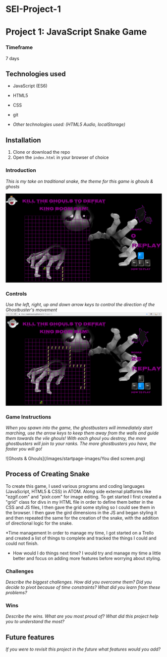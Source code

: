 # SEI-Project-1

# Project 1: JavaScript Snake Game

### Timeframe
7 days

## Technologies used

* JavaScript (ES6)
* HTML5
* CSS
* git

* _Other technologies used: (HTML5 Audio, localStorage)_

## Installation

1. Clone or download the repo
1. Open the `index.html` in your browser of choice

### Introduction
_This is my take on traditional snake, the theme for this game is ghouls & ghosts_

![Ghosts & Ghouls](/images/startpage-images/Preview.png)

### Controls
_Use the left, right, up and down arrow keys to control the direction of the Ghostbuster's movement_
![Ghosts & Ghouls](/images/startpage-images/pregame.png)

### Game Instructions
_When you spawn into the game, the ghostbusters will immediately start marching, use the arrow keys to keep them away from the walls and guide them towards the vile ghouls! With each ghoul you destroy, the more ghostbusters will join to your ranks. The more ghostbusters you have, the faster you will go!_

![Ghosts & Ghouls](/images/startpage-images/You died screen.png)

## Process of Creating Snake
To create this game, I used various programs and coding languages (JavaScript, HTML5 & CSS) in ATOM. Along side external platforms like "ezgif.com" and "pixlr.com" for image editing. To get started I first created a "grid" class for divs in my HTML file in order to define them better in the CSS and JS files, I then gave the grid some styling so I could see them in the browser. I then gave the gird dimensions in the JS and began styling it and then repeated the same for the creation of the snake, with the addition of directional logic for the snake.

*Time management
In order to manage my time, I got started on a Trello and created a list of things to complete and tracked the things I could and could not finish.

* How would I do things next time?
I would try and manage my time a little better and focus on adding more features before worrying about styling.

### Challenges
_Describe the biggest challenges. How did you overcome them? Did you decide to pivot because of time constraints? What did you learn from these problems?_

### Wins
_Describe the wins. What are you most proud of? What did this project help you to understand the most?_

## Future features
_If you were to revisit this project in the future what features would you add?_
